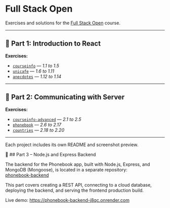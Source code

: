 # Full Stack Open

Exercises and solutions for the [Full Stack Open](https://fullstackopen.com) course.

---

## 📘 Part 1: Introduction to React

**Exercises:**  
- [`courseinfo`](./part1/courseinfo) — _1.1 to 1.5_  
- [`unicafe`](./part1/unicafe) — _1.6 to 1.11_  
- [`anecdotes`](./part1/anecdotes) — _1.12 to 1.14_

---

## 📗 Part 2: Communicating with Server

**Exercises:**  
- [`courseinfo-advanced`](./part2/courseinfo-advanced) — _2.1 to 2.5_  
- [`phonebook`](./part2/phonebook) — _2.6 to 2.17_  
- [`countries`](./part2/countries) — _2.18 to 2.20_

---

Each project includes its own README and screenshot preview.


📙 ## Part 3 – Node.js and Express Backend

The backend for the Phonebook app, built with Node.js, Express, and MongoDB (Mongoose), is located in a separate repository:  
[phonebook-backend](https://github.com/Akiz-Ivanov/phonebook-backend)

This part covers creating a REST API, connecting to a cloud database, deploying the backend, and serving the frontend production build.

Live demo: https://phonebook-backend-j8qc.onrender.com
